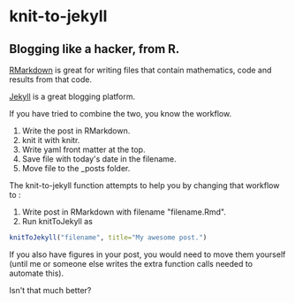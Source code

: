 # knit-to-jekyll
## Blogging like a hacker, from R. 

[RMarkdown](http://rmarkdown.rstudio.com/) is great for writing files that contain mathematics, code and results
from that code. 

[Jekyll](http://jekyllrb.com/) is a great blogging platform. 

If you have tried to combine the two, you know the workflow. 

1. Write the post in RMarkdown. 
2. knit it with knitr. 
3. Write yaml front matter at the top. 
4. Save file with today's date in the filename. 
5. Move file to the _posts folder. 

The knit-to-jekyll function attempts to help you by changing that workflow to : 

1. Write post in RMarkdown with filename "filename.Rmd". 
2. Run knitToJekyll as 
```R
knitToJekyll("filename", title="My awesome post.")
```

If you also have figures in your post, you would need to move them yourself (until me or someone else writes the extra function calls needed to automate this). 


Isn't that much better? 
